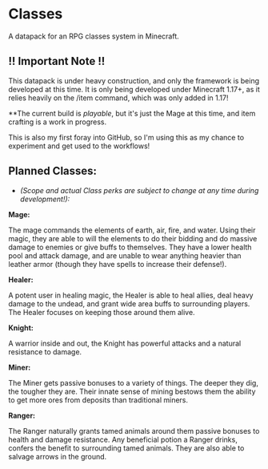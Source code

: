 # Classes
A datapack for an RPG classes system in Minecraft.

## !! Important Note !!
This datapack is under heavy construction, and only the framework is being developed at this time. It is only being developed under Minecraft 1.17+, as it relies heavily on the /item command, which was only added in 1.17!

**The current build is *playable*, but it's just the Mage at this time, and item crafting is a work in progress.

This is also my first foray into GitHub, so I'm using this as my chance to experiment and get used to the workflows!


## Planned Classes:
* *(Scope and actual Class perks are subject to change at any time during development!):*

**Mage:**

The mage commands the elements of earth, air, fire, and water. Using their magic, they are able to will the elements to do their bidding and do massive damage to enemies or give buffs to themselves. They have a lower health pool and attack damage, and are unable to wear anything heavier than leather armor (though they have spells to increase their defense!).


**Healer:**

A potent user in healing magic, the Healer is able to heal allies, deal heavy damage to the undead, and grant wide area buffs to surrounding players. The Healer focuses on keeping those around them alive.


**Knight:**

A warrior inside and out, the Knight has powerful attacks and a natural resistance to damage.


**Miner:**

The Miner gets passive bonuses to a variety of things. The deeper they dig, the tougher they are. Their innate sense of mining bestows them the ability to get more ores from deposits than traditional miners.


**Ranger:**

The Ranger naturally grants tamed animals around them passive bonuses to health and damage resistance. Any beneficial potion a Ranger drinks, confers the benefit to surrounding tamed animals. They are also able to salvage arrows in the ground.
